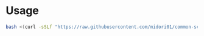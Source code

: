 # Usage
```bash
bash <(curl -sSLf "https://raw.githubusercontent.com/midori01/common-scripts/main/ulimit/ulimit.sh")
```

